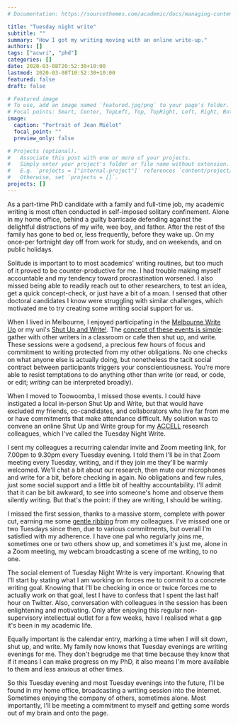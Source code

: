 ```yaml
---
# Documentation: https://sourcethemes.com/academic/docs/managing-content/

title: "Tuesday night write"
subtitle: ""
summary: "How I got my writing moving with an online write-up."
authors: []
tags: ["acwri", "phd"]
categories: []
date: 2020-03-08T20:52:30+10:00
lastmod: 2020-03-08T10:52:30+10:00
featured: false
draft: false

# Featured image
# To use, add an image named `featured.jpg/png` to your page's folder.
# Focal points: Smart, Center, TopLeft, Top, TopRight, Left, Right, BottomLeft, Bottom, BottomRight.
image:
  caption: "Portrait of Jean Miélot"
  focal_point: ""
  preview_only: false

# Projects (optional).
#   Associate this post with one or more of your projects.
#   Simply enter your project's folder or file name without extension.
#   E.g. `projects = ["internal-project"]` references `content/project/deep-learning/index.md`.
#   Otherwise, set `projects = []`.
projects: []
---
```

As a part-time PhD candidate with a family and full-time job, my academic writing is most often conducted in self-imposed solitary confinement. 
Alone in my home office, behind a guilty barricade defending against the delightful distractions of my wife, wee boy, and father.
After the rest of the family has gone to bed or, less frequently, before they wake up. 
On my once-per fortnight day off from work for study, and on weekends, and on public holidays.

Solitude is important to to most academics' writing routines, but too much of it proved to be counter-productive for me. 
I had trouble making myself accountable and my tendency toward procrastination worsened. 
I also missed being able to readily reach out to other researchers, to test an idea, get a quick concept-check, or just have a bit of a moan. 
I sensed that other doctoral candidates I know were struggling with similar challenges, which motivated me to try creating some writing social support for us. 

When I lived in Melbourne, I enjoyed participating in the [Melbourne Write Up](https://researchwhisperer.org/2017/08/22/melbwriteup-18-months-on/) or my uni's [Shut Up and Write!](https://www.latrobe.edu.au/researchers/grs/red/initiatives/shut-up-and-write!-suaw). 
The [concept of these events is simple](https://thesiswhisperer.com/shut-up-and-write/): gather with other writers in a classroom or cafe then shut up, and write. 
These sessions were a godsend, a precious few hours of focus and commitment to writing protected from my other obligations. 
No one checks on what anyone else is actually doing, but nonetheless the tacit social contract between participants triggers your conscientiousness. 
You're more able to resist temptations to do anything other than write (or read, or code, or edit; _writing_ can be interpreted broadly). 

When I moved to Toowoomba, I missed those events. 
I could have instigated a local in-person Shut Up and Write, but that would have excluded my friends, co-candidates, and collaborators who live far from me or have commitments that make attendance difficult.
My solution was to convene an online Shut Up and Write group for my [ACCELL](https://accell-research.com/) research colleagues, which I've called the Tuesday Night Write. 

I sent my colleagues a recurring calendar invite and Zoom meeting link, for 7.00pm to 9.30pm every Tuesday evening. 
I told them I'll be in that Zoom meeting every Tuesday, writing, and if they join me they'll be warmly welcomed. 
We'll chat a bit about our research, then mute our microphones and write for a bit, before checking in again.
No obligations and few rules, just some social support and a little bit of healthy accountability. 
I'll admit that it can be bit awkward, to see into someone's home and observe them silently writing. 
But that's the point: if they are writing, I should be writing. 

I missed the first session, thanks to a massive storm, complete with power cut, earning me some [gentle ribbing](https://twitter.com/AgTradesVocPsyc/status/1204343491469275142) from my colleagues. 
I've missed one or two Tuesdays since then, due to various commitments, but overall I'm satisfied with my adherence. 
I have one pal who regularly joins me, sometimes one or two others show up, and sometimes it's just me, alone in a Zoom meeting, my webcam broadcasting a scene of me writing, to no one. 

The social element of Tuesday Night Write is very important.
Knowing that I'll start by stating what I am working on forces me to commit to a concrete writing goal. 
Knowing that I'll be checking in once or twice forces me to actually work on that goal, lest I have to confess that I spent the last half hour on Twitter. 
Also, conversation with colleagues in the session has been enlightening and motivating. 
Only after enjoying this regular non-supervisory intellectual outlet for a few weeks, have I realised what a gap it's been in my academic life.

Equally important is the calendar entry, marking a time when I will sit down, shut up, and write. 
My family now knows that Tuesday evenings are writing evenings for me. 
They don't begrudge me that time because they know that if it means I can make progress on my PhD, it also means I'm more available to them and less anxious at other times. 

So this Tuesday evening and most Tuesday evenings into the future, I'll be found in my home office, broadcasting a writing session into the internet. 
Sometimes enjoying the company of others, sometimes alone. 
Most importantly, I'll be meeting a commitment to myself and getting some words out of my brain and onto the page. 

<div id="commento"></div>

